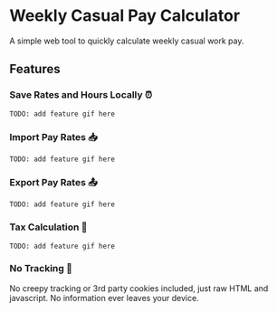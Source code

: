 # Weekly Casual Pay Calculator

A simple web tool to quickly calculate weekly casual work pay.

## Features

### Save Rates and Hours Locally ⏰
    TODO: add feature gif here

### Import Pay Rates 📥
    TODO: add feature gif here

### Export Pay Rates 📤
    TODO: add feature gif here

### Tax Calculation 🧾
    TODO: add feature gif here 

### No Tracking 🚫
No creepy tracking or 3rd party cookies included, just raw HTML and javascript. No information ever leaves your device. 